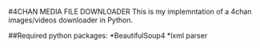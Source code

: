 #4CHAN MEDIA FILE DOWNLOADER
This is my implemntation of a 4chan images/videos downloader in Python.

##Required python packages:
*BeautifulSoup4
*lxml parser
